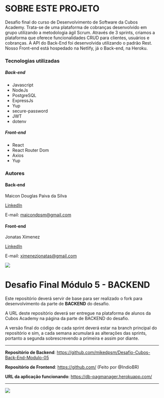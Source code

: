 # SOBRE ESTE PROJETO

Desafio final do curso de Desenvolvimento de Software da Cubos Academy. Trata-se de uma plataforma de cobranças desenvolvido em grupo utilizando a metodologia ágil Scrum. Através de 3 sprints, criamos a plataforma que oferece funcionalidades CRUD para clientes, usuários e cobranças. A API do Back-End foi desenvolvida utilizando o padrão Rest. Nosso Front-end está hospedado na Netlify, já o Back-end, na Heroku.

### Tecnologias utilizadas

##### Back-end

* Javascript
* NodeJs
* PostgreSQL
* ExpressJs
* Yup
* secure-password
* JWT
* dotenv

##### Front-end

* React
* React Router Dom
* Axios
* Yup

### Autores

  #### Back-end

   Maicon Douglas Paiva da Silva

   [LinkedIn](https://www.linkedin.com/in/mikedpsm/)

   E-mail:
    maicondpsm@gmail.com

  #### Front-end

   Jonatas Ximenez

   [LinkedIn](https://www.linkedin.com/in/devindio/)

   E-mail:
    ximenezjonatas@gmail.com

![](https://i.imgur.com/xG74tOh.png)

# Desafio Final Módulo 5 - BACKEND

Este repositório deverá servir de base para ser realizado o fork para desenvolvimento da parte de **BACKEND** do desafio.

A URL deste repositório deverá ser entregue na plataforma de alunos da Cubos Academy na página da parte de BACKEND do desafio.

A versão final do código de cada sprint deverá estar na branch principal do repositório e sim, a cada semana acumulará as alterações das sprints, portanto a segunda sobrescrevendo a primeira e assim por diante.

---

**Repositório de Backend**: https://github.com/mikedpsm/Desafio-Cubos-Back-End-Modulo-05

**Repositório de Frontend**: https://github.com/ (Feito por @IndioBR)

**URL da aplicação funcionando**: https://db-pagmanager.herokuapp.com/

---

![](https://img.shields.io/github/license/mikedpsm/Desafio-Cubos-Back-End-Modulo-05)
